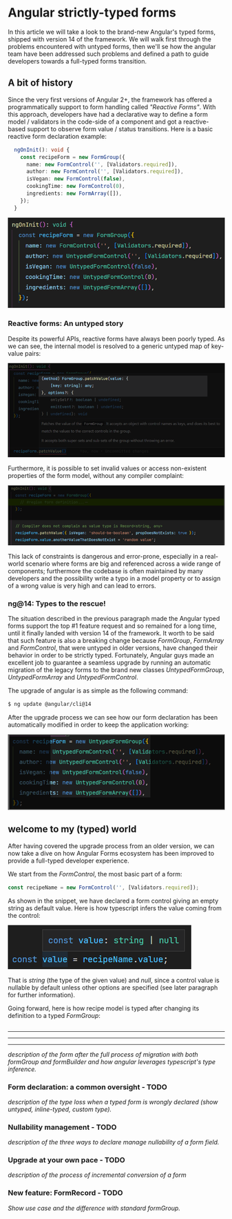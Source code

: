# Angular strictly-typed forms

In this article we will take a look to the brand-new Angular's typed forms, shipped with version 14 of the framework. We will walk first through the problems encountered with untyped forms, then we'll se how the angular team have been addressed such problems and defined a path to guide developers towards a full-typed forms transition.

## A bit of history

Since the very first versions of Angular 2+, the framework has offered a programmatically support to form handling called *"Reactive Forms"*. With this approach, developers have had a declarative way to define a form model / validators in the code-side of a component and got a reactive-based support to observe form value / status transitions. Here is a basic reactive form declaration example:

```typescript
  ngOnInit(): void {
    const recipeForm = new FormGroup({
      name: new FormControl('', [Validators.required]),
      author: new FormControl('', [Validators.required]),
      isVegan: new FormControl(false),
      cookingTime: new FormControl(0),
      ingredients: new FormArray([]),
    });
  }
```
![Basic reactive form declaration](./images/01000-form-declaration.png)

### Reactive forms: An untyped story

Despite its powerful APIs, reactive forms have always been poorly typed. As we can see, the internal model is resolved to a generic untyped map of key-value pairs:

![Form untyped map](./images/02000-form-untyped-map.png)

Furthermore, it is possible to set invalid values or access non-existent properties of the form model, without any compiler complaint:

![Form untyped forms with no compiler errors](./images/03000-form-untyped-no-errors.png)

This lack of constraints is dangerous and error-prone, especially in a real-world scenario where forms are big and referenced across a wide range of components; furthermore the codebase is often maintained by many developers and the possibility write a typo in a model property or to assign of a wrong value is very high and can lead to errors.

### ng@14: Types to the rescue!

The situation described in the previous paragraph made the Angular typed forms support the top #1 feature request and so remained for a long time, until it finally landed with version 14 of the framework. It worth to be said that such feature is also a breaking change because _FormGroup_, _FormArray_ and _FormControl_, that were untyped in older versions, have changed their behavior in order to be strictly typed. Fortunately, Angular guys made an excellent job to guarantee a seamless upgrade by running an automatic migration of the legacy forms to the brand new classes _UntypedFormGroup_, _UntypedFormArray_ and _UntypedFormControl_.

The upgrade of angular is as simple as the following command:
```sh
$ ng update @angular/cli@14
```

After the upgrade process we can see how our form declaration has been automatically modified in order to keep the application working:

![Form untyped after angular 14 upgrade](./images/04000-form-untyped-after-ng-14-upgrade.png)

## welcome to my (typed) world
After having covered the upgrade process from an older version, we can now take a dive on how Angular Forms ecosystem has been improved to provide a full-typed developer experience.

We start from the _FormControl_, the most basic part of a form:

```typescript
const recipeName = new FormControl('', [Validators.required]);
```
As shown in the snippet, we have declared a form control giving an empty string as default value. Here is how typescript infers the value coming from the control: 

![Typed form control](./images/05000-typed-form-control-value.png)

That is _string_ (the type of the given value) and _null_, since a control value is nullable by default unless other options are specified (see later paragraph for further information).

Going forward, here is how recipe model is typed after changing its definition to a typed _FormGroup_:

```typescript

```


---
---
---

_description of the form after the full process of migration with both formGroup and formBuilder and how angular leverages typescript's type inference._

### Form declaration: a common oversight - TODO
_description of the type loss when a typed form is wrongly declared (show untyped, inline-typed, custom type)._

### Nullability management - TODO
_description of the three ways to declare manage nullability of a form field._

### Upgrade at your own pace - TODO
_description of the process of incremental conversion of a form_

### New feature: FormRecord - TODO
_Show use case and the difference with standard formGroup._
